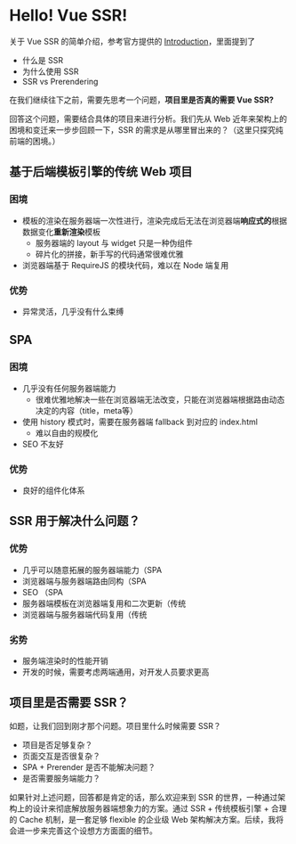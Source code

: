 # Hello! Vue SSR!

关于 Vue SSR 的简单介绍，参考官方提供的 [Introduction](https://ssr.vuejs.org/zh/)，里面提到了

- 什么是 SSR
- 为什么使用 SSR
- SSR vs Prerendering

在我们继续往下之前，需要先思考一个问题，**项目里是否真的需要 Vue SSR?** 

回答这个问题，需要结合具体的项目来进行分析。我们先从 Web 近年来架构上的困境和变迁来一步步回顾一下，SSR 的需求是从哪里冒出来的？（这里只探究纯前端的困境。）



## 基于后端模板引擎的传统 Web 项目 

### 困境

- 模板的渲染在服务器端一次性进行，渲染完成后无法在浏览器端**响应式的**根据数据变化**重新渲染**模板
  - 服务器端的 layout 与 widget 只是一种伪组件
  - 碎片化的拼接，新手写的代码通常很难优雅
- 浏览器端基于 RequireJS 的模块代码，难以在 Node 端复用

### 优势

- 异常灵活，几乎没有什么束缚



## SPA

### 困境

- 几乎没有任何服务器端能力
  - 很难优雅地解决一些在浏览器端无法改变，只能在浏览器端根据路由动态决定的内容（title，meta等）
- 使用 history 模式时，需要在服务器端 fallback 到对应的 index.html
  - 难以自由的规模化
- SEO 不友好

### 优势

- 良好的组件化体系



## SSR 用于解决什么问题？

### 优势

- 几乎可以随意拓展的服务器端能力（SPA
- 浏览器端与服务器端路由同构（SPA
- SEO （SPA
- 服务器端模板在浏览器端复用和二次更新（传统
- 浏览器端与服务器端代码复用（传统

### 劣势

- 服务端渲染时的性能开销
- 开发的时候，需要考虑两端通用，对开发人员要求更高



## 项目里是否需要 SSR？

如题，让我们回到刚才那个问题。项目里什么时候需要 SSR？

- 项目是否足够复杂？
- 页面交互是否很复杂？
- SPA + Prerender 是否不能解决问题？
- 是否需要服务端能力？

如果针对上述问题，回答都是肯定的话，那么欢迎来到 SSR 的世界，一种通过架构上的设计来彻底解放服务器端想象力的方案。通过 SSR + 传统模板引擎 + 合理的 Cache 机制，是一套足够 flexible 的企业级 Web 架构解决方案。后续，我将会进一步来完善这个设想方方面面的细节。
